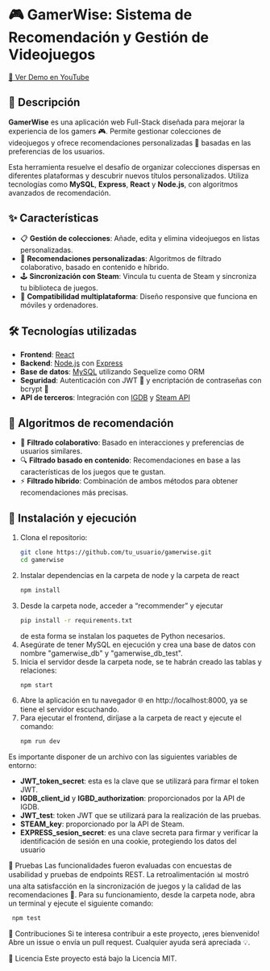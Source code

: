 # 🎮 GamerWise: Sistema de Recomendación y Gestión de Videojuegos

[🎥 Ver Demo en YouTube](https://www.youtube.com/watch?v=ak5ZJCCSCFQ&feature=youtu.be)

## 📖 Descripción
**GamerWise** es una aplicación web Full-Stack diseñada para mejorar la experiencia de los gamers 🎮. Permite gestionar colecciones de videojuegos y ofrece recomendaciones personalizadas 🧠 basadas en las preferencias de los usuarios. 

Esta herramienta resuelve el desafío de organizar colecciones dispersas en diferentes plataformas y descubrir nuevos títulos personalizados. Utiliza tecnologías como **MySQL**, **Express**, **React** y **Node.js**, con algoritmos avanzados de recomendación. 

## ✨ Características
- 📋 **Gestión de colecciones**: Añade, edita y elimina videojuegos en listas personalizadas.
- 🎯 **Recomendaciones personalizadas**: Algoritmos de filtrado colaborativo, basado en contenido e híbrido.
- 🕹️ **Sincronización con Steam**: Vincula tu cuenta de Steam y sincroniza tu biblioteca de juegos.
- 📱 **Compatibilidad multiplataforma**: Diseño responsive que funciona en móviles y ordenadores.

## 🛠️ Tecnologías utilizadas
- **Frontend**: [React](https://reactjs.org/)
- **Backend**: [Node.js](https://nodejs.org/en/) con [Express](https://expressjs.com/)
- **Base de datos**: [MySQL](https://www.mysql.com/) utilizando Sequelize como ORM
- **Seguridad**: Autenticación con JWT 🔐 y encriptación de contraseñas con bcrypt 🔑
- **API de terceros**: Integración con [IGDB](https://www.igdb.com/) y [Steam API](https://developer.valvesoftware.com/wiki/Steam_Web_API)

## 🤖 Algoritmos de recomendación
- 👥 **Filtrado colaborativo**: Basado en interacciones y preferencias de usuarios similares.
- 🔍 **Filtrado basado en contenido**: Recomendaciones en base a las características de los juegos que te gustan.
- ⚡ **Filtrado híbrido**: Combinación de ambos métodos para obtener recomendaciones más precisas.

## 🚀 Instalación y ejecución
1. Clona el repositorio:
   ```bash
   git clone https://github.com/tu_usuario/gamerwise.git
   cd gamerwise
   ```
2. Instalar dependencias en la carpeta de node y la carpeta de react
   ```bash
   npm install
   ```
3. Desde la carpeta node, acceder a “recommender” y ejecutar
   ```bash
   pip install -r requirements.txt
   ```
   de esta forma se instalan los paquetes de Python necesarios.
4. Asegúrate de tener MySQL en ejecución y crea una base de datos con nombre "gamerwise_db" y "gamerwise_db_test".
5. Inicia el servidor desde la carpeta node, se te habrán creado las tablas y relaciones:
   ```bash
   npm start
   ```
6. Abre la aplicación en tu navegador 🌐 en http://localhost:8000, ya se tiene el servidor escuchando.
7. Para ejecutar el frontend, diríjase a la carpeta de react y ejecute el comando:
   ```bash
   npm run dev
   ```
Es importante disponer de un archivo con las siguientes variables de entorno: 
- **JWT_token_secret**: esta es la clave que se utilizará para firmar el token JWT.
- **IGDB_client_id** y **IGBD_authorization**: proporcionados por la API de IGDB.
- **JWT_test**: token JWT que se utilizará para la realización de las pruebas.
- **STEAM_key**: proporcionado por la API de Steam.
- **EXPRESS_sesion_secret**: es una clave secreta para firmar y verificar la identificación 
de sesión en una cookie, protegiendo los datos del usuario

🧪 Pruebas
Las funcionalidades fueron evaluadas con encuestas de usabilidad y pruebas de endpoints REST. La retroalimentación 📊 mostró una alta satisfacción en la sincronización de juegos y la calidad de las recomendaciones 🎯.
Para su funcionamiento, desde la carpeta node, abra un terminal y ejecute el siguiente comando:
  ```bash
   npm test
  ```

🤝 Contribuciones
Si te interesa contribuir a este proyecto, ¡eres bienvenido! Abre un issue o envía un pull request. Cualquier ayuda será apreciada 💡.

📜 Licencia
Este proyecto está bajo la Licencia MIT.
